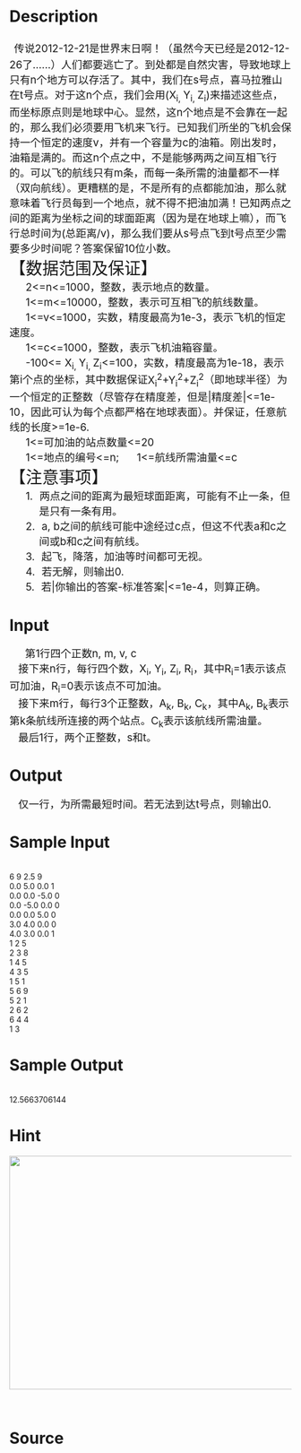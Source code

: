 
# Description

<div class="content"><div><span style="font-size: 22pt"> </span><span style="font-size: 14pt">传说</span><span style="font-size: 14pt">2012-12-21</span><span style="font-size: 14pt">是世界末日啊！（虽然今天已经是</span><span style="font-size: 14pt">2012-12-26</span><span style="font-size: 14pt">了……）人们都要逃亡了。到处都是自然灾害，导致地球上只有</span><span style="font-size: 14pt">n</span><span style="font-size: 14pt">个地方可以存活了。其中，我们在</span><span style="font-size: 14pt">s</span><span style="font-size: 14pt">号点，喜马拉雅山在</span><span style="font-size: 14pt">t</span><span style="font-size: 14pt">号点。对于这</span><span style="font-size: 14pt">n</span><span style="font-size: 14pt">个点，我们会用</span><span style="font-size: 14pt">(X<sub>i, </sub>Y<sub>i, </sub>Z<sub>i</sub>)</span><span style="font-size: 14pt">来描述这些点，而坐标原点则是地球中心。显然，这</span><span style="font-size: 14pt">n</span><span style="font-size: 14pt">个地点是不会靠在一起的，那么我们必须要用飞机来飞行。已知我们所坐的飞机会保持一个恒定的速度</span><span style="font-size: 14pt">v</span><span style="font-size: 14pt">，并有一个容量为</span><span style="font-size: 14pt">c</span><span style="font-size: 14pt">的油箱。刚出发时，油箱是满的。而这</span><span style="font-size: 14pt">n</span><span style="font-size: 14pt">个点之中，不是能够两两之间互相飞行的。可以飞的航线只有</span><span style="font-size: 14pt">m</span><span style="font-size: 14pt">条，而每一条所需的油量都不一样（双向航线）。更糟糕的是，不是所有的点都能加油，那么就意味着飞行员每到一个地点，就不得不把油加满！已知两点之间的距离为坐标之间的球面距离（因为是在地球上嘛），而飞行总时间为</span><span style="font-size: 14pt">(</span><span style="font-size: 14pt">总距离</span><span style="font-size: 14pt">/v)</span><span style="font-size: 14pt">，那么我们要从</span><span style="font-size: 14pt">s</span><span style="font-size: 14pt">号点飞到</span><span style="font-size: 14pt">t</span><span style="font-size: 14pt">号点至少需要多少时间呢？答案保留</span><span style="font-size: 14pt">10</span><span style="font-size: 14pt">位小数。</span></div>
<div><span style="font-size: 22pt">【数据范围及保证】</span></div>
<div style="text-indent: 21.75pt"><span style="font-size: 14pt">2&lt;=n&lt;=1000</span><span style="font-size: 14pt">，整数，表示地点的数量。</span></div>
<div style="text-indent: 21.75pt"><span style="font-size: 14pt">1&lt;=m&lt;=10000</span><span style="font-size: 14pt">，整数，表示可互相飞的航线数量。</span></div>
<div style="text-indent: 21.75pt"><span style="font-size: 14pt">1&lt;=v&lt;=1000</span><span style="font-size: 14pt">，实数，精度最高为</span><span style="font-size: 14pt">1e-3</span><span style="font-size: 14pt">，表示飞机的恒定速度。</span></div>
<div style="text-indent: 21.75pt"><span style="font-size: 14pt">1&lt;=c&lt;=1000</span><span style="font-size: 14pt">，整数，表示飞机油箱容量。</span></div>
<div style="text-indent: 21.75pt"><span style="font-size: 14pt">-100&lt;= X<sub>i, </sub>Y<sub>i, </sub>Z<sub>i</sub>&lt;=100</span><span style="font-size: 14pt">，实数，精度最高为</span><span style="font-size: 14pt">1e-18</span><span style="font-size: 14pt">，表示第</span><span style="font-size: 14pt">i</span><span style="font-size: 14pt">个点的坐标，其中数据保证</span><span style="font-size: 14pt">X<sub>i</sub><sup>2</sup>+Y<sub>i</sub><sup>2</sup>+Z<sub>i</sub><sup>2</sup></span><span style="font-size: 14pt">（即地球半径）为一个恒定的正整数（尽管存在精度差，但是</span><span style="font-size: 14pt">|</span><span style="font-size: 14pt">精度差</span><span style="font-size: 14pt">|&lt;=1e-10</span><span style="font-size: 14pt">，因此可认为每个点都严格在地球表面）。并保证，任意航线的长度</span><span style="font-size: 14pt">&gt;=1e-6.</span></div>
<div style="text-indent: 21.75pt"><span style="font-size: 14pt">1&lt;=</span><span style="font-size: 14pt">可加油的站点数量</span><span style="font-size: 14pt">&lt;=20</span></div>
<div style="text-indent: 21.75pt"><span style="font-size: 14pt">1&lt;=</span><span style="font-size: 14pt">地点的编号</span><span style="font-size: 14pt">&lt;=n;      1&lt;=</span><span style="font-size: 14pt">航线所需油量</span><span style="font-size: 14pt">&lt;=c</span></div>
<div><span style="font-size: 22pt">【注意事项】</span></div>
<div style="margin: 0cm 0cm 0pt 39.75pt; text-indent: -18pt"><span style="font-size: 14pt">1.<span style="font: 7pt &#39;Times New Roman&#39;">     </span></span><span style="font-size: 14pt">两点之间的距离为最短球面距离，可能有不止一条，但是只有一条有用。</span></div>
<div style="margin: 0cm 0cm 0pt 39.75pt; text-indent: -18pt"><span style="font-size: 14pt">2.<span style="font: 7pt &#39;Times New Roman&#39;">     </span></span><span style="font-size: 14pt">a, b</span><span style="font-size: 14pt">之间的航线可能中途经过</span><span style="font-size: 14pt">c</span><span style="font-size: 14pt">点，但这不代表</span><span style="font-size: 14pt">a</span><span style="font-size: 14pt">和</span><span style="font-size: 14pt">c</span><span style="font-size: 14pt">之间或</span><span style="font-size: 14pt">b</span><span style="font-size: 14pt">和</span><span style="font-size: 14pt">c</span><span style="font-size: 14pt">之间有航线。</span></div>
<div style="margin: 0cm 0cm 0pt 39.75pt; text-indent: -18pt"><span style="font-size: 14pt">3.<span style="font: 7pt &#39;Times New Roman&#39;">     </span></span><span style="font-size: 14pt">起飞，降落，加油等时间都可无视。</span></div>
<div style="margin: 0cm 0cm 0pt 39.75pt; text-indent: -18pt"><span style="font-size: 14pt">4.<span style="font: 7pt &#39;Times New Roman&#39;">     </span></span><span style="font-size: 14pt">若无解，则输出</span><span style="font-size: 14pt">0.</span></div>
<div style="margin: 0cm 0cm 0pt 39.75pt; text-indent: -18pt"><span style="font-size: 14pt">5.<span style="font: 7pt &#39;Times New Roman&#39;">     </span></span><span style="font-size: 14pt">若</span><span style="font-size: 14pt">|</span><span style="font-size: 14pt">你输出的答案</span><span style="font-size: 14pt">-</span><span style="font-size: 14pt">标准答案</span><span style="font-size: 14pt">|&lt;=1e-4</span><span style="font-size: 14pt">，则算正确。</span></div></div>

# Input

<div class="content"><div style="text-indent: 21pt"><span style="font-size: 14pt">第</span><span style="font-size: 14pt">1</span><span style="font-size: 14pt">行四个正数</span><span style="font-size: 14pt">n, m, v, c</span></div>
<div><span style="font-size: 14pt">   </span><span style="font-size: 14pt">接下来</span><span style="font-size: 14pt">n</span><span style="font-size: 14pt">行，每行四个数，</span><span style="font-size: 14pt">X<sub>i</sub>, Y<sub>i</sub>, Z<sub>i</sub>, R<sub>i</sub></span><span style="font-size: 14pt">，其中</span><span style="font-size: 14pt">R<sub>i</sub>=1</span><span style="font-size: 14pt">表示该点可加油，</span><span style="font-size: 14pt">R<sub>i</sub>=0</span><span style="font-size: 14pt">表示该点不可加油。</span></div>
<div><span style="font-size: 14pt">   </span><span style="font-size: 14pt">接下来</span><span style="font-size: 14pt">m</span><span style="font-size: 14pt">行，每行</span><span style="font-size: 14pt">3</span><span style="font-size: 14pt">个正整数，</span><span style="font-size: 14pt">A<sub>k</sub>, B<sub>k</sub>, C<sub>k</sub></span><span style="font-size: 14pt">，其中</span><span style="font-size: 14pt">A<sub>k</sub>, B<sub>k</sub></span><span style="font-size: 14pt">表示第</span><span style="font-size: 14pt">k</span><span style="font-size: 14pt">条航线所连接的两个站点。</span><span style="font-size: 14pt">C<sub>k</sub></span><span style="font-size: 14pt">表示该航线所需油量。</span></div>
<div><span style="font-size: 14pt">   </span><span style="font-size: 14pt">最后</span><span style="font-size: 14pt">1</span><span style="font-size: 14pt">行，两个正整数，</span><span style="font-size: 14pt">s</span><span style="font-size: 14pt">和</span><span style="font-size: 14pt">t</span><span style="font-size: 14pt">。</span></div></div>

# Output

<div class="content"><div><span style="font-size: 14pt">   </span><span style="font-size: 14pt">仅一行，为所需最短时间。若无法到达</span><span style="font-size: 14pt">t</span><span style="font-size: 14pt">号点，则输出</span><span style="font-size: 14pt">0.</span></div></div>

# Sample Input

<div class="content"><span class="sampledata"><br/>
6 9 2.5 9<br/>
0.0 5.0 0.0 1<br/>
0.0 0.0 -5.0 0<br/>
0.0 -5.0 0.0 0<br/>
0.0 0.0 5.0 0<br/>
3.0 4.0 0.0 0<br/>
4.0 3.0 0.0 1<br/>
1 2 5<br/>
2 3 8<br/>
1 4 5<br/>
4 3 5<br/>
1 5 1<br/>
5 6 9<br/>
5 2 1<br/>
2 6 2<br/>
6 4 4<br/>
1 3<br/>
</span></div>

# Sample Output

<div class="content"><span class="sampledata"><br/>
12.5663706144</span></div>

# Hint

<div class="content"><p></p><p><img height="417" width="551" alt="" src="/source/bzoj/2985/img/aHR0cHM6Ly9seWRzeS5jb20vSnVkZ2VPbmxpbmUvdXBsb2FkLzIwMTIxMi8xMSgxMCkuanBn.jpg"/></p><br/>
<p></p><p></p></div>

# Source

<div class="content"><p><a href="problemset.php?search="></a></p></div>

